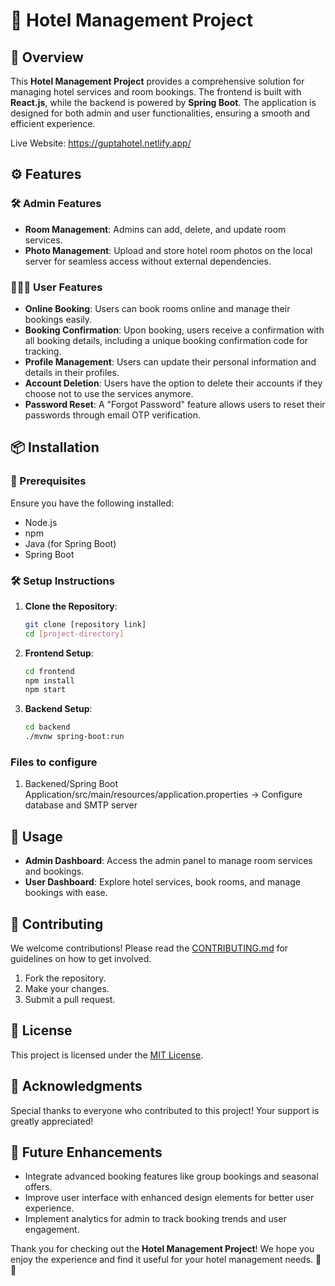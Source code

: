 # 🏨 Hotel Management Project

## 🌟 Overview

This **Hotel Management Project** provides a comprehensive solution for managing hotel services and room bookings. The frontend is built with **React.js**, while the backend is powered by **Spring Boot**. The application is designed for both admin and user functionalities, ensuring a smooth and efficient experience.

Live Website: https://guptahotel.netlify.app/

## ⚙️ Features

### 🛠️ Admin Features

- **Room Management**: Admins can add, delete, and update room services.
- **Photo Management**: Upload and store hotel room photos on the local server for seamless access without external dependencies.

### 🧑‍🤝‍🧑 User Features

- **Online Booking**: Users can book rooms online and manage their bookings easily.
- **Booking Confirmation**: Upon booking, users receive a confirmation with all booking details, including a unique booking confirmation code for tracking.
- **Profile Management**: Users can update their personal information and details in their profiles.
- **Account Deletion**: Users have the option to delete their accounts if they choose not to use the services anymore.
- **Password Reset**: A "Forgot Password" feature allows users to reset their passwords through email OTP verification.

## 📦 Installation

### 🔧 Prerequisites

Ensure you have the following installed:
- Node.js
- npm
- Java (for Spring Boot)
- Spring Boot

### 🛠️ Setup Instructions

1. **Clone the Repository**:
   ```bash
   git clone [repository link]
   cd [project-directory]
   ```

2. **Frontend Setup**:
   ```bash
   cd frontend
   npm install
   npm start
   ```

3. **Backend Setup**:
   ```bash
   cd backend
   ./mvnw spring-boot:run
   ```

### Files to configure
1. Backened/Spring Boot Application/src/main/resources/application.properties -> Configure database and SMTP server

## 🚀 Usage

- **Admin Dashboard**: Access the admin panel to manage room services and bookings.
- **User Dashboard**: Explore hotel services, book rooms, and manage bookings with ease.

## 🤝 Contributing

We welcome contributions! Please read the [CONTRIBUTING.md](CONTRIBUTING.md) for guidelines on how to get involved.
1. Fork the repository.
2. Make your changes.
3. Submit a pull request.

## 📄 License
This project is licensed under the [MIT License](LICENSE.txt).

## 🙏 Acknowledgments

Special thanks to everyone who contributed to this project! Your support is greatly appreciated! 

## 🌱 Future Enhancements

- Integrate advanced booking features like group bookings and seasonal offers.
- Improve user interface with enhanced design elements for better user experience.
- Implement analytics for admin to track booking trends and user engagement.

Thank you for checking out the **Hotel Management Project**! We hope you enjoy the experience and find it useful for your hotel management needs. 🏨✨

